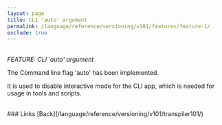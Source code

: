 ```yaml
---
layout: page
title: CLI 'auto' argument
permalink: /language/reference/versioning/v101/features/feature-1/
exclude: true
---
```

<br>_FEATURE: CLI 'auto' argument_

The Command line flag 'auto' has been implemented.<br>

It is used to disable interactive mode for the CLI app, which is needed for usage in tools and scripts.

<br>
### Links
[Back](/language/reference/versioning/v101/transpiler101/)